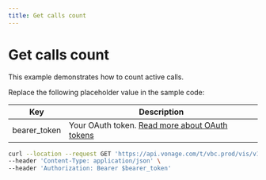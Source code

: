 ```yaml
---
title: Get calls count
---
```


# Get calls count

This example demonstrates how to count active calls.

Replace the following placeholder value in the sample code:

| Key | Description |
| --- | ----------- |
| bearer_token      | Your OAuth token. [Read more about OAuth tokens](/getting-started/create-a-developer-account) |

``` bash
curl --location --request GET 'https://api.vonage.com/t/vbc.prod/vis/v1/self/calls/count' \
--header 'Content-Type: application/json' \
--header 'Authorization: Bearer $bearer_token'
```
